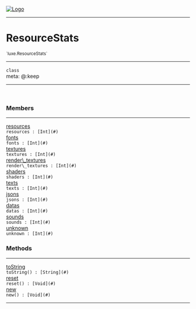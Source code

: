 
[![Logo](../../images/logo.png)](../../api/index.html)

---



<h1>ResourceStats</h1>
<small>`luxe.ResourceStats`</small>



---

`class`
<span class="meta">
<br/>meta: @:keep
</span>


---


&nbsp;
&nbsp;






<h3>Members</h3> <hr/><span class="member apipage">
                <a name="resources"><a class="lift" href="#resources">resources</a></a><div class="clear"></div><code class="signature apipage">resources : [Int](#)</code><br/></span>
            <span class="small_desc_flat"></span><span class="member apipage">
                <a name="fonts"><a class="lift" href="#fonts">fonts</a></a><div class="clear"></div><code class="signature apipage">fonts : [Int](#)</code><br/></span>
            <span class="small_desc_flat"></span><span class="member apipage">
                <a name="textures"><a class="lift" href="#textures">textures</a></a><div class="clear"></div><code class="signature apipage">textures : [Int](#)</code><br/></span>
            <span class="small_desc_flat"></span><span class="member apipage">
                <a name="render_textures"><a class="lift" href="#render_textures">render\_textures</a></a><div class="clear"></div><code class="signature apipage">render\_textures : [Int](#)</code><br/></span>
            <span class="small_desc_flat"></span><span class="member apipage">
                <a name="shaders"><a class="lift" href="#shaders">shaders</a></a><div class="clear"></div><code class="signature apipage">shaders : [Int](#)</code><br/></span>
            <span class="small_desc_flat"></span><span class="member apipage">
                <a name="texts"><a class="lift" href="#texts">texts</a></a><div class="clear"></div><code class="signature apipage">texts : [Int](#)</code><br/></span>
            <span class="small_desc_flat"></span><span class="member apipage">
                <a name="jsons"><a class="lift" href="#jsons">jsons</a></a><div class="clear"></div><code class="signature apipage">jsons : [Int](#)</code><br/></span>
            <span class="small_desc_flat"></span><span class="member apipage">
                <a name="datas"><a class="lift" href="#datas">datas</a></a><div class="clear"></div><code class="signature apipage">datas : [Int](#)</code><br/></span>
            <span class="small_desc_flat"></span><span class="member apipage">
                <a name="sounds"><a class="lift" href="#sounds">sounds</a></a><div class="clear"></div><code class="signature apipage">sounds : [Int](#)</code><br/></span>
            <span class="small_desc_flat"></span><span class="member apipage">
                <a name="unknown"><a class="lift" href="#unknown">unknown</a></a><div class="clear"></div><code class="signature apipage">unknown : [Int](#)</code><br/></span>
            <span class="small_desc_flat"></span>





<h3>Methods</h3> <hr/><span class="method apipage">
            <a name="toString"><a class="lift" href="#toString">toString</a></a> <div class="clear"></div><code class="signature apipage">toString() : [String](#)</code><br/><span class="small_desc_flat"></span>
        </span>
    <span class="method apipage">
            <a name="reset"><a class="lift" href="#reset">reset</a></a> <div class="clear"></div><code class="signature apipage">reset() : [Void](#)</code><br/><span class="small_desc_flat"></span>
        </span>
    <span class="method apipage">
            <a name="new"><a class="lift" href="#new">new</a></a> <div class="clear"></div><code class="signature apipage">new() : [Void](#)</code><br/><span class="small_desc_flat"></span>
        </span>
    






---

&nbsp;
&nbsp;
&nbsp;
&nbsp;